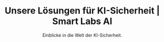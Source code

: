 ---
title: "Unsere Lösungen für KI-Sicherheit | Smart Labs AI"
subtitle: "Einblicke in die Welt der KI-Sicherheit."
layout: "solution-list"
description: "Entdecken Sie die KI-Sicherheitslösungen von Smart Labs AI: Smart Fingerprint, Smart Dragon und die Defense API (DAPI) zum Schutz Ihrer LLMs und KI-Anwendungen."
hero:
  background-image: "/solution/dapi/hero.png"
  section-title: "Lösungen"
  title: "Drei Produkte. Eine Mission:"
  title2: "Sichere, vertrauenswürdige KI"
  subtitle: "Unsere Platform bietet modulare Lösungen für die LLM-Absicherungen, Chatbots und biometrischen KI-Systemen."
  solutions:
    - item:
        name: "Smart Fingerprint" 
        link: "/solution/smart-fingerprint"
        image: "/images/illustrations/icons/fingerprint.svg"
    - item:
        name: "Smart Dragon"
        link: "/solution/smart-dragon"
        image: "/images/illustrations/icons/smart-dragon.svg"
    - item:
        name: "Defence API"
        link: "/solution/dapi"
        image: "/images/illustrations/icons/llm-security.svg"
  ctas:
    - label: "Jetzt Beratung buchen"
      href: "/contact"
      class: "primary-btn"
    - label: "Plattform testen"
      href: "https://acc.secphoria.app/realms/arinna/protocol/openid-connect/auth?client_id=labs-ai-landing-page&scope=openid%20profile&redirect_uri=https://acc.secphoria.app&response_type=code"
      class: "secondary-btn"
solutionDetails:
    - name: "Smart Fingerprint"
      title: "Kontinuierliche Authentifizierung"
      description: "ML-basierte Erkennung von Fingerabdruck und Verhalten – ohne Speicherung sensibler Daten. DSGVO-konform und sicher."
      image: "/images/illustrations/icons/fingerprint.svg"
      background: "/solution/product_background_1.png"
      cta-text: "Smart Fingerprint entdecken"
      cta-link: "/solution/smart-fingerprint"
    - name: "Smart Dragon"
      title: "Sicherer Unternehmens-Chatbot"
      description: "LLM-Chatbot mit Zugriffskontrolle, Kontextabschottung und Logging. Entwickelt für sensible Daten und geschützte Umgebungen."
      image: "/images/illustrations/icons/smart-dragon.svg"
      background: "/solution/product_background_2.png"
      cta-text: "Smart Dragon entdecken"
      cta-link: "/solution/smart-dragon"
    - name: "Defense API"
      title: "DAPI: Schützen Sie Ihre KI-Infrastruktur"
      description: "Plattform für Analyse, Härtung & Auditierung von Large Language Models, Agenten und APIs – inkl. Prompt Injection Detection und Red Teaming."
      image: "/images/illustrations/icons/llm-security.svg"
      background: "/solution/product_background_3.png"
      cta-text: "Defense API entdecken"
      cta-link: "/solution/dapi"
solutionComparison:
  section-title: "Vergleich"
  title: "Welche Lösung passt zu Ihnen?"
  comparison:
    - name: "Smart Fingerprint"
      image: "/images/illustrations/icons/fingerprint.svg"
      category: "Kontinuierliche Authentifizierung"
      features:
      - "Verhaltensbasierte Nutzerprofil-Erkennung"
      - "Echtzeit-Anomalieerkennung für Fraud und Bot Detection"
      - "Privacy-by-Design: DSGVO-konform und anonymisiert"
      ctas:
      - text: "Demo vereinbaren"
        link: "/contact"
        class: "primary-btn"
    - name: "Smart Dragon"
      image: "/images/illustrations/icons/smart-dragon.svg"
      category: "Unternehmens-Chatbot"
      features:
      - "Sicherer Assistent mit Fokus auf Vertraulichkeit und Integrität"
      - "Einfache Integration"
      - "Anpassbares Design"
      ctas:
      - text: "Demo vereinbaren"
        link: "/contact"
        class: "primary-btn"
    - name: "LLM Security Platform"
      image: "/images/illustrations/icons/llm-security.svg"
      category: "Plattform-Absicherung"
      features:
      - "Modernster Schutz gegen Angriffe"
      - "Mandantenfähiges Management"
      - "Deployment-Flexibilität (SaaS & On-Prem)"
      - "Security Insights & API Firewall Analytics"
      ctas:
      - text: "Demo vereinbaren"
        link: "/contact"
        class: "primary-btn"
---
